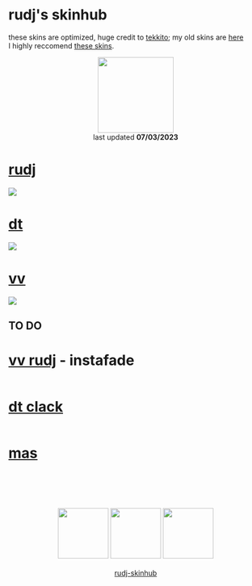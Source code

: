 # rudj's skinhub
these skins are optimized, huge credit to <a href="https://osu.ppy.sh/users/7075211">tekkito</a>; my old skins are <a href="rudj_old.md">here</a><br>
I highly reccomend <a href="https://github.com/malyszewski/malyszewski/blob/main/skiny.md">these skins</a>.
<p align="center">
<a href="https://osu.ppy.sh/users/11592896">
  <img src="https://a.ppy.sh/11592896"  
       width="150"
       height="150"></a>
<br>
last updated <b>07/03/2023</b>
</p>

# [rudj](https://github.com/rudj-skinhub/woal/raw/tyfh/rudj/rudj.osk)
[![](https://i.imgur.com/FkSVBMi.png)](https://github.com/rudj-skinhub/woal/raw/tyfh/rudj/rudj.osk)

# [dt](https://github.com/rudj-skinhub/woal/raw/tyfh/rudj/dt.osk)
[![](https://i.imgur.com/vCR86qU.png)](https://github.com/rudj-skinhub/woal/raw/tyfh/rudj/dt.osk)

# [vv](https://github.com/rudj-skinhub/woal/raw/tyfh/rudj/vv.osk)
[![](https://i.imgur.com/RlO4G2C.png)](https://github.com/rudj-skinhub/woal/raw/tyfh/rudj/vv.osk)

## TO DO

# [vv rudj]() - instafade
[![]()]()

# [dt clack]()
[![]()]()

# [mas]()
[![]()]()

#
<p align="center">
  <br></br>
  <a href="https://www.twitch.tv/rudj_">
  <img src="https://i.imgur.com/HM030lk.png" 
       width="100" 
       height="100"></a>
  <a href="https://www.youtube.com/channel/UCUFXZiWmZ9in66cgLsXi-xw">
  <img src="https://i.imgur.com/YWbDUUy.png"  
       width="100" 
       height="100"></a>
  <a href="https://twitter.com/rudj_">
  <img src="https://i.imgur.com/PUQ5uWf.png" 
       width="100" 
       height="100"></a>
  <br></br>
  <a href="README.md">rudj-skinhub</a>
 </p>
